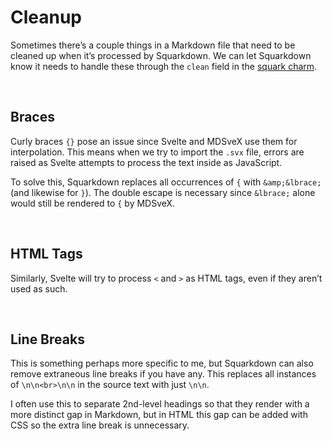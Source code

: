 # Cleanup
<!-- #SQUARK live!
| dest = docs/reference/cleanup
-->

Sometimes there’s a couple things in a Markdown file that need to be cleaned up when it’s processed by Squarkdown. We can let Squarkdown know it needs to handle these through the `clean` field in the [squark charm](squark-charm.md).


<br>


## Braces

Curly braces `{}` pose an issue since Svelte and MDSveX use them for interpolation. This means when we try to import the `.svx` file, errors are raised as Svelte attempts to process the text inside as JavaScript.

To solve this, Squarkdown replaces all occurrences of `{` with `&amp;&lbrace;` (and likewise for `}`). The double escape is necessary since `&lbrace;` alone would still be rendered to `{` by MDSveX.


<br>


## HTML Tags

Similarly, Svelte will try to process `<` and `>` as HTML tags, even if they aren’t used as such.


<br>


## Line Breaks

This is something perhaps more specific to me, but Squarkdown can also remove extraneous line breaks if you have any. This replaces all instances of `\n\n<br>\n\n` in the source text with just `\n\n`.

I often use this to separate 2nd-level headings so that they render with a more distinct gap in Markdown, but in HTML this gap can be added with CSS so the extra line break is unnecessary.
